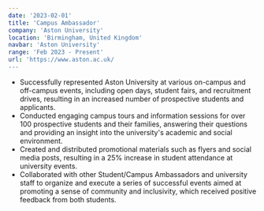 ```yaml
---
date: '2023-02-01'
title: 'Campus Ambassador'
company: 'Aston University'
location: 'Birmingham, United Kingdom'
navbar: 'Aston University'
range: 'Feb 2023 - Present'
url: 'https://www.aston.ac.uk/
---
```


- Successfully represented Aston University at various on-campus and off-campus events, including open days, student fairs, and recruitment drives, resulting in an increased number of prospective students and applicants.
- Conducted engaging campus tours and information sessions for over 100 prospective students and their families, answering their questions and providing an insight into the university's academic and social environment.
- Created and distributed promotional materials such as flyers and social media posts, resulting in a 25% increase in student attendance at university events.
- Collaborated with other Student/Campus Ambassadors and university staff to organize and execute a series of successful events aimed at promoting a sense of community and inclusivity, which received positive feedback from both students. 
